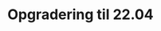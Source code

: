---
title: "Opgradering til 22.04"
parent: Script bibliotek
summary: |
         Opgrader BorgerPC og Kiosk maskiner fra Ubuntu 20.04 til 22.04 via scripts.
---